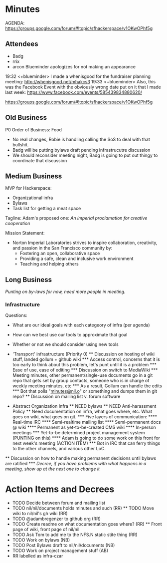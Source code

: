 Minutes
=======

AGENDA: https://groups.google.com/forum/#!topic/sfhackerspace/v1OKwOPhf5g

Attendees
---------

- Badg
- rrix
- arcon
Blueminder apologizes for not making an appearance

19:32 <+blueminder> I made a whenisgood for the fundraiser planning meeting: http://whenisgood.net/mhakcs3
19:33 <+blueminder> Also, this was the Facebook Event with the obviously wrong date put on it that I made last week: 
                    https://www.facebook.com/events/585439834880620/

  https://groups.google.com/forum/#!topic/sfhackerspace/v1OKwOPhf5g

  Old Business
  ------------

P0 Order of Business: Food

- No real changes, Robie is handling calling the SoS to deal with that bullshit.
- Badg will be putting bylaws draft pending infrastrucutre discussion
- We should reconsider meeting night, Badg is going to put out thingy to coordinate that discussion

Medium Business
---------------

MVP for Hackerspace:
- Organizational infra
- Bylaws
- Task list for getting a meat space

Tagline: Adam's proposed one: _An imperial proclamation for creative cooperation_

Mission Statement:
  + Norton Imperial Laboratories strives to inspire collaboration, creativity, and passion in the San Francisco community by:
    + Fostering an open, collaborative space 
    + Providing a safe, clean and inclusive work environment
    + Teaching and helping others

Long Business
-------------

*Punting on by-laws for now, need more people in meeting.*


### Infrastructure ###

Questions:
* What are our ideal goals with each categeory of infra (per agenda)
* How can we best use our tools to approximate that goal
* Whether or not we should consider using new tools

* 'Transport' infrastructure (Priority 0)
** Discussion on hosting of wiki stuff, landed gollum + github wiki
*** Access control, concerns that it is too early to think about this problem, let's punt until it is a problem
*** Ease of use, ease of editing
*** Discussion on switch to MediaWiki
*** Meeting minutes, other permanent/single-use documents go in a git repo that gets set by group contacts, someone who is in charge of weekly meeting minutes, etc
*** As a result, Gollum can handle the edits
*** Bot that polls "minutes@nil.o" or something and dumps them in git repo? 
** Discussion on mailing list v. forum software
* Abstract Organization Infra
** NEED bylaws
** NEED Anti-harassment Policy
** Need documentation on infra, what goes where, etc. What goes on wiki, what goes on git.
*** Five layers of communication:
**** Real-time IRC
**** Semi-realtime mailing list
**** Semi-permanent docs @ wiki
**** Permanent as yet-to-be-created CMS wiki
**** In-person meetings
*** Yet-to-be determined project management system (PUNTING on this)
**** Adam is going to do some work on this front for next week's meeting (ACTION ITEM)
*** Bot in IRC that can ferry things to the other channels, and various other LoC.

** Discussion on how to handle making permanent decisions until bylaws are ratified
*** *Decree, if you have problems with what happens in a meeting, show up at the next one to change it*

Action Items and Decrees
========================

* TODO Decide between forum and mailing list
* TODO nil/nil/documents holds minutes and such (RR)
** TODO Move wiki to nil/nil's gh wiki (RR) 
* TODO @adambregenzer to github org (RR)
* TODO Create readme on what documentation goes where? (RR)
** Front page of wiki, front page of nil/nil
* TODO Ask Tom to add me to the NFS.N static stite thing (RR)
* TODO Work on bylaws (NB)
* TODO Post Bylaws draft to nil/nil/documents (NB)
* TODO Work on project management stuff (AB)
* RR labelled as infra-czar
